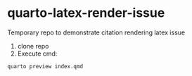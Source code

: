 # quarto-latex-render-issue
Temporary repo to demonstrate citation rendering latex issue

1. clone repo
2. Execute cmd:

```bash
quarto preview index.qmd
```